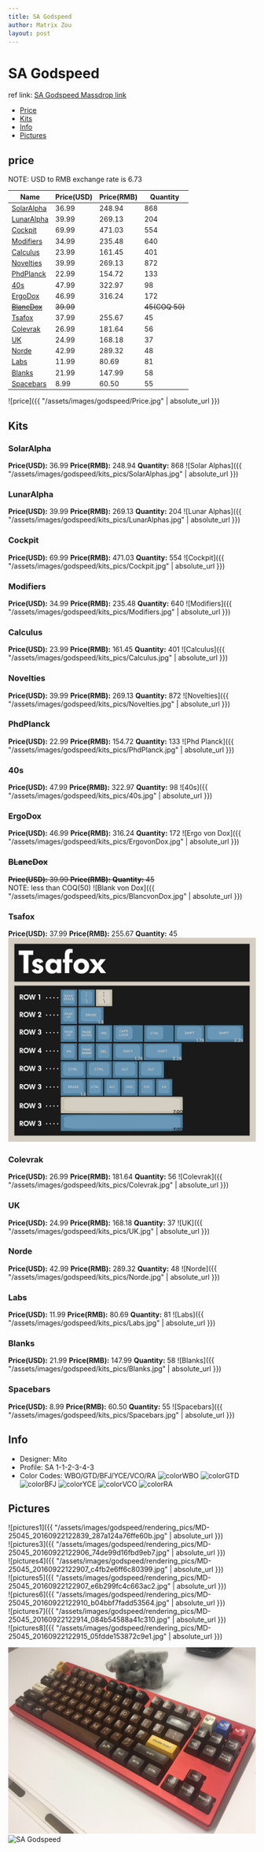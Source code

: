```yaml
---
title: SA Godspeed
author: Matrix Zou
layout: post
---
```


# SA Godspeed

ref link: [SA Godspeed Massdrop link](https://www.massdrop.com/buy/godspeed-custom-sa-keycap-set)

* [Price](#price)  
* [Kits](#kits)  
* [Info](#info)
* [Pictures](#pictures)

## price  
NOTE: USD to RMB exchange rate is 6.73

| Name          | Price(USD)    | Price(RMB)  | Quantity |
| ------------- | ------------- | ----------- | -------- |
|[SolarAlpha](#solaralpha)|36.99|248.94|868|
|[LunarAlpha](#lunaralpha)|39.99|269.13|204|
|[Cockpit](#cockpit)|69.99|471.03|554|
|[Modifiers](#modifiers)|34.99|235.48|640|
|[Calculus](#calculus)|23.99|161.45|401|
|[Novelties](#novelties)|39.99|269.13|872|
|[PhdPlanck](#phdplanck)|22.99|154.72|133|
|[40s](#40s)|47.99|322.97|98|
|[ErgoDox](#ergodox)|46.99|316.24|172|
|[~~BlancDox~~](#blancdox)|~~39.99~~||~~45(COQ 50)~~|
|[Tsafox](#tsafox)|37.99|255.67|45|
|[Colevrak](#colevrak)|26.99|181.64|56|
|[UK](#uk)|24.99|168.18|37|
|[Norde](#norde)|42.99|289.32|48|
|[Labs](#labs)|11.99|80.69|81|
|[Blanks](#blanks)|21.99|147.99|58|
|[Spacebars](#spacebars)|8.99|60.50|55|

![price]({{ "/assets/images/godspeed/Price.jpg" | absolute_url }})

## Kits
### SolarAlpha
**Price(USD):** 36.99	**Price(RMB):** 248.94	**Quantity:** 868
![Solar Alphas]({{ "/assets/images/godspeed/kits_pics/SolarAlphas.jpg" | absolute_url }})

### LunarAlpha
**Price(USD):** 39.99	**Price(RMB):** 269.13	**Quantity:** 204
![Lunar Alphas]({{ "/assets/images/godspeed/kits_pics/LunarAlphas.jpg" | absolute_url }})

### Cockpit
**Price(USD):** 69.99	**Price(RMB):** 471.03	**Quantity:** 554
![Cockpit]({{ "/assets/images/godspeed/kits_pics/Cockpit.jpg" | absolute_url }})

### Modifiers
**Price(USD):** 34.99	**Price(RMB):** 235.48	**Quantity:** 640
![Modifiers]({{ "/assets/images/godspeed/kits_pics/Modifiers.jpg" | absolute_url }})

### Calculus
**Price(USD):** 23.99	**Price(RMB):** 161.45	**Quantity:** 401
![Calculus]({{ "/assets/images/godspeed/kits_pics/Calculus.jpg" | absolute_url }})

### Novelties
**Price(USD):** 39.99	**Price(RMB):** 269.13	**Quantity:** 872
![Novelties]({{ "/assets/images/godspeed/kits_pics/Novelties.jpg" | absolute_url }})

### PhdPlanck
**Price(USD):** 22.99	**Price(RMB):** 154.72	**Quantity:** 133
![Phd Planck]({{ "/assets/images/godspeed/kits_pics/PhdPlanck.jpg" | absolute_url }})

### 40s
**Price(USD):** 47.99	**Price(RMB):** 322.97	**Quantity:** 98
![40s]({{ "/assets/images/godspeed/kits_pics/40s.jpg" | absolute_url }})

### ErgoDox
**Price(USD):** 46.99	**Price(RMB):** 316.24	**Quantity:** 172
![Ergo von Dox]({{ "/assets/images/godspeed/kits_pics/ErgovonDox.jpg" | absolute_url }})

### ~~BLancDox~~
~~**Price(USD):** 39.99	**Price(RMB):** 	**Quantity:** 45~~    
NOTE: less than COQ(50)
![Blank von Dox]({{ "/assets/images/godspeed/kits_pics/BlancvonDox.jpg" | absolute_url }})

### Tsafox
**Price(USD):** 37.99	**Price(RMB):** 255.67	**Quantity:** 45
![Tsafox](assets/images/godspeed/kits_pics/Tsafox.png)

### Colevrak
**Price(USD):** 26.99	**Price(RMB):** 181.64	**Quantity:** 56
![Colevrak]({{ "/assets/images/godspeed/kits_pics/Colevrak.jpg" | absolute_url }})

### UK
**Price(USD):** 24.99	**Price(RMB):** 168.18	**Quantity:** 37
![UK]({{ "/assets/images/godspeed/kits_pics/UK.jpg" | absolute_url }})

### Norde
**Price(USD):** 42.99	**Price(RMB):** 289.32	**Quantity:** 48
![Norde]({{ "/assets/images/godspeed/kits_pics/Norde.jpg" | absolute_url }})

### Labs
**Price(USD):** 11.99	**Price(RMB):** 80.69	**Quantity:** 81
![Labs]({{ "/assets/images/godspeed/kits_pics/Labs.jpg" | absolute_url }})

### Blanks
**Price(USD):** 21.99	**Price(RMB):** 147.99	**Quantity:** 58
![Blanks]({{ "/assets/images/godspeed/kits_pics/Blanks.jpg" | absolute_url }})

### Spacebars
**Price(USD):** 8.99	**Price(RMB):** 60.50	**Quantity:** 55
![Spacebars]({{ "/assets/images/godspeed/kits_pics/Spacebars.jpg" | absolute_url }})

## Info
* Designer: Mito
* Profile: SA 1-1-2-3-4-3
* Color Codes: WBO/GTD/BFJ/YCE/VCO/RA
![colorWBO](../../SP_ColorCodes/abs/SP_Abs_ColorCodes_WBO.png)
![colorGTD](../../SP_ColorCodes/abs/SP_Abs_ColorCodes_GTD.png)
![colorBFJ](../../SP_ColorCodes/abs/SP_Abs_ColorCodes_BFJ.png)
![colorYCE](../../SP_ColorCodes/abs/SP_Abs_ColorCodes_YCE.png)
![colorVCO](../../SP_ColorCodes/abs/SP_Abs_ColorCodes_VCO.png)
![colorRA](../../SP_ColorCodes/abs/SP_Abs_ColorCodes_RA.png)

## Pictures  
![pictures1]({{ "/assets/images/godspeed/rendering_pics/MD-25045_20160922122839_287a124a76ffe60b.jpg" | absolute_url }})  
![pictures3]({{ "/assets/images/godspeed/rendering_pics/MD-25045_20160922122906_74de99d16fbd9eb7.jpg" | absolute_url }})  
![pictures4]({{ "/assets/images/godspeed/rendering_pics/MD-25045_20160922122907_c4fb2e6ff6c80399.jpg" | absolute_url }})  
![pictures5]({{ "/assets/images/godspeed/rendering_pics/MD-25045_20160922122907_e6b299fc4c663ac2.jpg" | absolute_url }})  
![pictures6]({{ "/assets/images/godspeed/rendering_pics/MD-25045_20160922122910_b04bbf7fadd53564.jpg" | absolute_url }})  
![pictures7]({{ "/assets/images/godspeed/rendering_pics/MD-25045_20160922122914_084b54588a41c310.jpg" | absolute_url }})  
![pictures8]({{ "/assets/images/godspeed/rendering_pics/MD-25045_20160922122915_05fdde153872c9e1.jpg" | absolute_url }})  

<img class="image featured" src="assets/images/picture01.jpg" alt="test" />
<img src="{{ 'assets/images/godspeed/rendering_pics/godspeed.jpg' | relative_url     }}" alt="SA Godspeed" />

